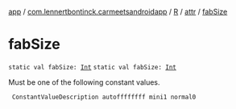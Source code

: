 [app](../../../index.md) / [com.lennertbontinck.carmeetsandroidapp](../../index.md) / [R](../index.md) / [attr](index.md) / [fabSize](./fab-size.md)

# fabSize

`static val fabSize: `[`Int`](https://kotlinlang.org/api/latest/jvm/stdlib/kotlin/-int/index.html)
`static val fabSize: `[`Int`](https://kotlinlang.org/api/latest/jvm/stdlib/kotlin/-int/index.html)

Must be one of the following constant values.

     ConstantValueDescription autoffffffff mini1 normal0

